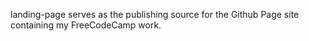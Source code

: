 landing-page serves as the publishing source for the Github Page site containing my FreeCodeCamp work.
